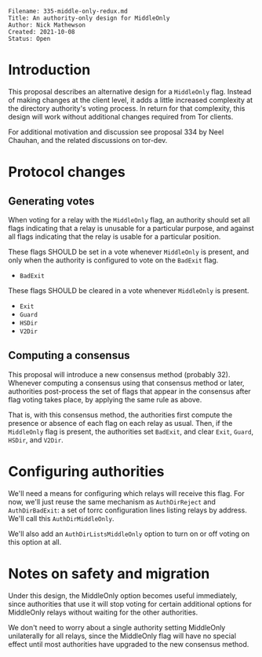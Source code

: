```
Filename: 335-middle-only-redux.md
Title: An authority-only design for MiddleOnly
Author: Nick Mathewson
Created: 2021-10-08
Status: Open
```

# Introduction

This proposal describes an alternative design for a `MiddleOnly`
flag.  Instead of making changes at the client level, it adds a
little increased complexity at the directory authority's voting
process.  In return for that complexity, this design will work
without additional changes required from Tor clients.

For additional motivation and discussion see proposal 334 by Neel
Chauhan, and the related discussions on tor-dev.

# Protocol changes

## Generating votes

When voting for a relay with the `MiddleOnly` flag, an authority
should set all flags indicating that a relay is unusable for a
particular purpose, and against all flags indicating that the relay
is usable for a particular position.

These flags SHOULD be set in a vote whenever `MiddleOnly` is
present, and only when the authority is configured to vote on the
`BadExit` flag.

  * `BadExit`

These flags SHOULD be cleared in a vote whenever `MiddleOnly` is
present.

  * `Exit`
  * `Guard`
  * `HSDir`
  * `V2Dir`

## Computing a consensus

This proposal will introduce a new consensus method (probably 32).
Whenever computing a consensus using that consensus method or later,
authorities post-process the set of flags that appear in the
consensus after flag voting takes place, by applying the same rule
as above.

That is, with this consensus method, the authorities first compute
the presence or absence of each flag on each relay as usual.  Then,
if the `MiddleOnly` flag is present, the authorities set `BadExit`,
and clear `Exit`, `Guard`, `HSDir`, and `V2Dir`.

# Configuring authorities

We'll need a means for configuring which relays will receive this
flag.  For now, we'll just reuse the same mechanism as
`AuthDirReject` and `AuthDirBadExit`: a set of torrc configuration
lines listing relays by address.  We'll call this
`AuthDirMiddleOnly`.

We'll also add an `AuthDirListsMiddleOnly` option to turn on or off
voting on this option at all.

# Notes on safety and migration

Under this design, the MiddleOnly option becomes useful immediately,
since authorities that use it will stop voting for certain
additional options for MiddleOnly relays without waiting for the
other authorities.

We don't need to worry about a single authority setting MiddleOnly
unilaterally for all relays, since the MiddleOnly flag will have no
special effect until most authorities have upgraded to the new
consensus method.
